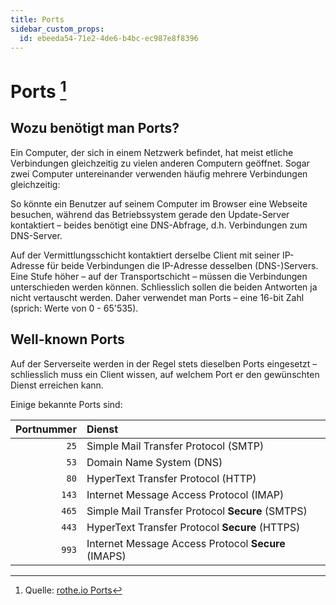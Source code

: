 ```yaml
---
title: Ports
sidebar_custom_props:
  id: ebeeda54-71e2-4de6-b4bc-ec987e8f8396
---
```


# Ports [^1]

## Wozu benötigt man Ports?

Ein Computer, der sich in einem Netzwerk befindet, hat meist etliche Verbindungen gleichzeitig zu vielen anderen Computern geöffnet. Sogar zwei Computer untereinander verwenden häufig mehrere Verbindungen gleichzeitig:

So könnte ein Benutzer auf seinem Computer im Browser eine Webseite besuchen, während das Betriebssystem gerade den Update-Server kontaktiert – beides benötigt eine DNS-Abfrage, d.h. Verbindungen zum DNS-Server.

Auf der Vermittlungsschicht kontaktiert derselbe Client mit seiner IP-Adresse für beide Verbindungen die IP-Adresse desselben (DNS-)Servers. Eine Stufe höher – auf der Transportschicht – müssen die Verbindungen unterschieden werden können. Schliesslich sollen die beiden Antworten ja nicht vertauscht werden. Daher verwendet man Ports – eine 16-bit Zahl (sprich: Werte von 0 - 65'535).

## Well-known Ports

Auf der Serverseite werden in der Regel stets dieselben Ports eingesetzt – schliesslich muss ein Client wissen, auf welchem Port er den gewünschten Dienst erreichen kann.

Einige bekannte Ports sind:

| Portnummer | Dienst                                              |
| ---------: | :-------------------------------------------------- |
| `25`       | Simple Mail Transfer Protocol (SMTP)                |
| `53`       | Domain Name System (DNS)                            |
| `80`       | HyperText Transfer Protocol (HTTP)                  |
| `143`      | Internet Message Access Protocol (IMAP)             |
| `465`      | Simple Mail Transfer Protocol **Secure** (SMTPS)    |
| `443`      | HyperText Transfer Protocol **Secure** (HTTPS)      |
| `993`      | Internet Message Access Protocol **Secure** (IMAPS) |

[^1]: Quelle: [rothe.io Ports](https://rothe.io/?b=network&p=240119)
